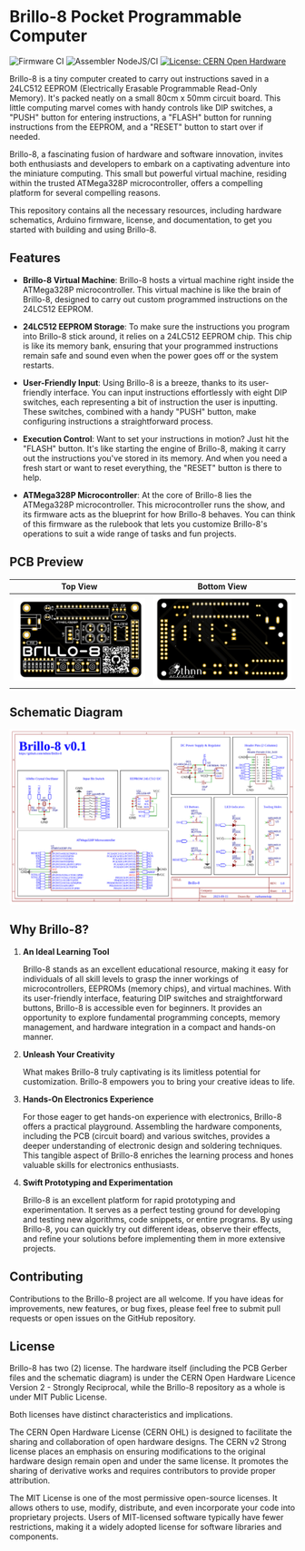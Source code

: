 # Brillo-8 Pocket Programmable Computer

![Firmware CI](https://github.com/nthnn/Brillo-8/actions/workflows/firmware.yml/badge.svg) ![Assembler NodeJS/CI](https://github.com/nthnn/Brillo-8/actions/workflows/assembler.yml/badge.svg)
[![License: CERN Open Hardware](https://img.shields.io/badge/License-CERN%20Open%20Hardware-blue.svg)](LICENSE)

Brillo-8 is a tiny computer created to carry out instructions saved in a 24LC512 EEPROM (Electrically Erasable Programmable Read-Only Memory). It's packed neatly on a small 80cm x 50mm circuit board. This little computing marvel comes with handy controls like DIP switches, a "PUSH" button for entering instructions, a "FLASH" button for running instructions from the EEPROM, and a "RESET" button to start over if needed.

Brillo-8, a fascinating fusion of hardware and software innovation, invites both enthusiasts and developers to embark on a captivating adventure into the miniature computing. This small but powerful virtual machine, residing within the trusted ATMega328P microcontroller, offers a compelling platform for several compelling reasons.

This repository contains all the necessary resources, including hardware schematics, Arduino firmware, license, and documentation, to get you started with building and using Brillo-8.

## Features

- **Brillo-8 Virtual Machine**: Brillo-8 hosts a virtual machine right inside the ATMega328P microcontroller. This virtual machine is like the brain of Brillo-8, designed to carry out custom programmed instructions on the 24LC512 EEPROM.

- **24LC512 EEPROM Storage**: To make sure the instructions you program into Brillo-8 stick around, it relies on a 24LC512 EEPROM chip. This chip is like its memory bank, ensuring that your programmed instructions remain safe and sound even when the power goes off or the system restarts.

- **User-Friendly Input**: Using Brillo-8 is a breeze, thanks to its user-friendly interface. You can input instructions effortlessly with eight DIP switches, each representing a bit of instruction the user is inputting. These switches, combined with a handy "PUSH" button, make configuring instructions a straightforward process.

- **Execution Control**: Want to set your instructions in motion? Just hit the "FLASH" button. It's like starting the engine of Brillo-8, making it carry out the instructions you've stored in its memory. And when you need a fresh start or want to reset everything, the "RESET" button is there to help.

- **ATMega328P Microcontroller**: At the core of Brillo-8 lies the ATMega328P microcontroller. This microcontroller runs the show, and its firmware acts as the blueprint for how Brillo-8 behaves. You can think of this firmware as the rulebook that lets you customize Brillo-8's operations to suit a wide range of tasks and fun projects.

## PCB Preview

| Top View | Bottom View |
|--------------|-----------------|
| ![Brillo-8 PCB Top View](./assets/brillo-8_v0.1_top.svg) | ![Brillo-8 PCB Bottom View](./assets/brillo-8_v0.1_bottom.svg) |

## Schematic Diagram

![Brillo-8 Schematic Diagram](./schematics/brillo-8_v0.1.png)

## Why Brillo-8?

1. **An Ideal Learning Tool**

    Brillo-8 stands as an excellent educational resource, making it easy for individuals of all skill levels to grasp the inner workings of microcontrollers, EEPROMs (memory chips), and virtual machines. With its user-friendly interface, featuring DIP switches and straightforward buttons, Brillo-8 is accessible even for beginners. It provides an opportunity to explore fundamental programming concepts, memory management, and hardware integration in a compact and hands-on manner.

2. **Unleash Your Creativity**

    What makes Brillo-8 truly captivating is its limitless potential for customization.  Brillo-8 empowers you to bring your creative ideas to life.

3. **Hands-On Electronics Experience**

    For those eager to get hands-on experience with electronics, Brillo-8 offers a practical playground. Assembling the hardware components, including the PCB (circuit board) and various switches, provides a deeper understanding of electronic design and soldering techniques. This tangible aspect of Brillo-8 enriches the learning process and hones valuable skills for electronics enthusiasts.

4. **Swift Prototyping and Experimentation**

    Brillo-8 is an excellent platform for rapid prototyping and experimentation. It serves as a perfect testing ground for developing and testing new algorithms, code snippets, or entire programs. By using Brillo-8, you can quickly try out different ideas, observe their effects, and refine your solutions before implementing them in more extensive projects.

## Contributing

Contributions to the Brillo-8 project are all welcome. If you have ideas for improvements, new features, or bug fixes, please feel free to submit pull requests or open issues on the GitHub repository.

## License

Brillo-8 has two (2) license. The hardware itself (including the PCB Gerber files and the schematic diagram) is under the CERN Open Hardware Licence Version 2 - Strongly Reciprocal, while the Brillo-8 repository as a whole is under MIT Public License.

Both licenses have distinct characteristics and implications.

The CERN Open Hardware License (CERN OHL) is designed to facilitate the sharing and collaboration of open hardware designs. The CERN v2 Strong license places an emphasis on ensuring modifications to the original hardware design remain open and under the same license. It promotes the sharing of derivative works and requires contributors to provide proper attribution.

The MIT License is one of the most permissive open-source licenses. It allows others to use, modify, distribute, and even incorporate your code into proprietary projects. Users of MIT-licensed software typically have fewer restrictions, making it a widely adopted license for software libraries and components.